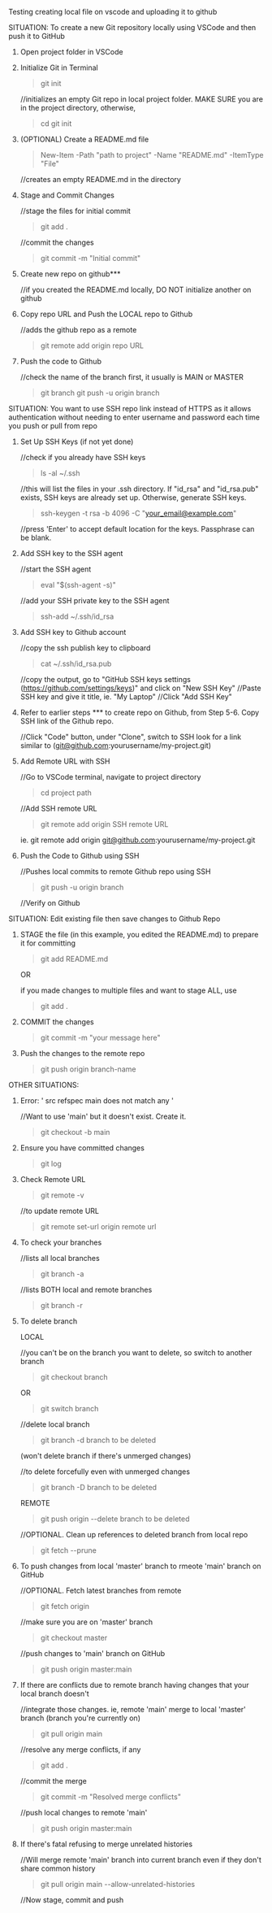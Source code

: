 Testing creating local file on vscode and uploading it to github


SITUATION: 
    To create a new Git repository locally using VSCode and then push it to GitHub

1) Open project folder in VSCode
2) Initialize Git in Terminal

    > git init

    //initializes an empty Git repo in local project folder. MAKE SURE you are in the project directory, otherwise,
    
    > cd <path>
    > git init

3) (OPTIONAL) Create a README.md file
    > New-Item -Path "path to project" -Name "README.md" -ItemType "File"

    //creates an empty README.md in the directory

4) Stage and Commit Changes

    //stage the files for initial commit
    > git add .

    //commit the changes
    > git commit -m "Initial commit"

5) Create new repo on github***
    
    //if you created the README.md locally, DO NOT initialize another on github

6) Copy repo URL and Push the LOCAL repo to Github

    //adds the github repo as a remote
    > git remote add origin repo URL

7) Push the code to Github

    //check the name of the branch first, it usually is MAIN or MASTER
    > git branch
    > git push -u origin branch


SITUATION:
    You want to use SSH repo link instead of HTTPS as it allows authentication without needing to enter username and password each time you push or pull from repo

1) Set Up SSH Keys (if not yet done)
    
    //check if you already have SSH keys
    > ls -al ~/.ssh

    //this will list the files in your .ssh directory. If "id_rsa" and "id_rsa.pub" exists, SSH keys are already set up. Otherwise, generate SSH keys.
    > ssh-keygen -t rsa -b 4096 -C "your_email@example.com"

    //press 'Enter' to accept default location for the keys. Passphrase can be blank.

2) Add SSH key to the SSH agent

    //start the SSH agent
    > eval "$(ssh-agent -s)"

    //add your SSH private key to the SSH agent
    > ssh-add ~/.ssh/id_rsa

3) Add SSH key to Github account

    //copy the ssh publish key to clipboard
    > cat ~/.ssh/id_rsa.pub

    //copy the output, go to "GitHub SSH keys settings (https://github.com/settings/keys)" and click on "New SSH Key"
    //Paste SSH key and give it title, ie. "My Laptop"
    //Click "Add SSH Key"

4) Refer to earlier steps *** to create repo on Github, from Step 5-6. Copy SSH link of the Github repo.

    //Click "Code" button, under "Clone", switch to SSH
    look for a link similar to (git@github.com:yourusername/my-project.git)

5) Add Remote URL with SSH

    //Go to VSCode terminal, navigate to project directory
    > cd project path

    //Add SSH remote URL
    > git remote add origin SSH remote URL

    ie. git remote add origin git@github.com:yourusername/my-project.git

6) Push the Code to Github using SSH

    //Pushes local commits to remote Github repo using SSH
    > git push -u origin branch

    //Verify on Github


SITUATION: 
    Edit existing file then save changes to Github Repo

1) STAGE the file (in this example, you edited the README.md) to prepare it for committing
    > git add README.md

    OR

    if you made changes to multiple files and want to stage ALL, use
    > git add .

2) COMMIT the changes
    > git commit -m "your message here"

3) Push the changes to the remote repo
    > git push origin branch-name


OTHER SITUATIONS:
1. Error:  ' src refspec main does not match any '

    //Want to use 'main' but it doesn't exist. Create it.
    > git checkout -b main

2. Ensure you have committed changes

    > git log

3. Check Remote URL

    > git remote -v

    //to update remote URL
    > git remote set-url origin remote url

4. To check your branches

    //lists all local branches
    > git branch -a

    //lists BOTH local and remote branches
    > git branch -r

5. To delete branch

    LOCAL

    //you can't be on the branch you want to delete, so switch to another branch
    > git checkout branch

    OR
    > git switch branch

    //delete local branch
    > git branch -d branch to be deleted

    (won't delete branch if there's unmerged changes)
    
    //to delete forcefully even with unmerged changes
    > git branch -D branch to be deleted

    REMOTE

    > git push origin --delete branch to be deleted

    //OPTIONAL. Clean up references to deleted branch from local repo
    > git fetch --prune

6. To push changes from local 'master' branch to rmeote 'main' branch on GitHub

    //OPTIONAL. Fetch latest branches from remote
    > git fetch origin

    //make sure you are on 'master' branch
    > git checkout master 

    //push changes to 'main' branch on GitHub
    > git push origin master:main

7. If there are conflicts due to remote branch having changes that your local branch doesn't

    //integrate those changes. ie, remote 'main' merge to local 'master' branch (branch you're currently on)
    > git pull origin main

    //resolve any merge conflicts, if any
    > git add .

    //commit the merge
    > git commit -m "Resolved merge conflicts"

    //push local changes to remote 'main'
    > git push origin master:main

8. If there's fatal refusing to merge unrelated histories

    //Will merge remote 'main' branch into current branch even if they don't share common history
    > git pull origin main --allow-unrelated-histories

    //Now stage, commit and push
